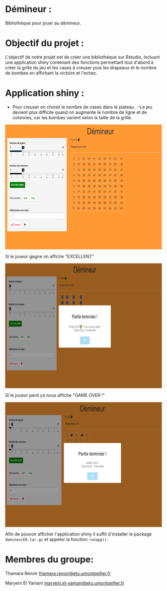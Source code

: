 # Démineur :

Bibliothèque pour jouer au démineur.

# Objectif du projet :

L'objectif de notre projet est de créer une bibliothèque sur Rstudio, incluant une application shiny contenant des fonctions permettant tout d'abord à créer la grille du jeu et les cases à creuser puis les drapeaux et le nombre de bombes en affichant la victoire et l'echec.



# Application shiny :

- Pour creuser on choisit le nombre de cases dans le plateau . 
-Le jeu devient plus difficile quand on augmente le nombre de ligne et de colonnes, car les bombes varient selon la taille de la grille.

<p align="center">
<img src="DEMINEUR.PNG" style="vertical-align:middle" width="600" height='400' class='center'>
</p>
Si le joueur gagne on affiche "EXCELLENT"
<p align="center">
<img src="VICTOIRE.PNG" style="vertical-align:middle" width="600" height='400' class='center'>
</p>
Si le joueur perd ça nous affiche "GAME OVER !"

<p align="center">
<img src="ECHEC.PNG" style="vertical-align:middle" width="600" height='400' class='center'>
</p>





Afin de pouvoir afficher l'application shiny il suffit d'installer le package `demineurER.tar.gz` et appeler la fonction `runapp()`.





# Membres du groupe:

Thamara Renoir  thamara.renoir@etu.umontpellier.fr

Maryem El Yamani  maryem.el-yamani@etu.umontpellier.fr
